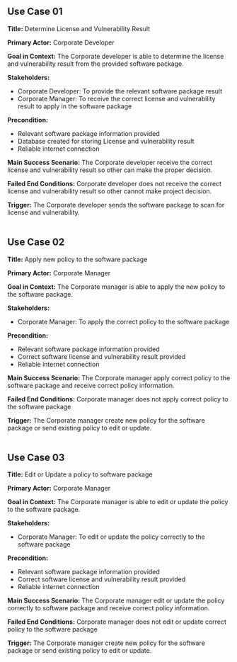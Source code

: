## Use Case 01

**Title:** Determine License and Vulnerability Result

**Primary Actor:** Corporate Developer

**Goal in Context:** The Corporate developer is able to determine the license and vulnerability result from the provided software package.

**Stakeholders:**
- Corporate Developer: To provide the relevant software package result
- Corporate Manager: To receive the correct license and vulnerability result to apply in the software package

**Precondition:**
- Relevant software package information provided
- Database created for storing License and vulnerability result
- Reliable internet connection

**Main Success Scenario:** The Corporate developer receive the correct license and vulnerability result so other can make the proper decision.

**Failed End Conditions:** Corporate developer does not receive the correct license and vulnerability result so other cannot make project decision. 

**Trigger:** The Corporate developer sends the software package to scan for license and vulnerability.
<br><br>


## Use Case 02

**Title:** Apply new policy to the software package

**Primary Actor:** Corporate Manager

**Goal in Context:** The Corporate manager is able to apply the new policy to the software package.

**Stakeholders:**
- Corporate Manager: To apply the correct policy to the software package

**Precondition:**
- Relevant software package information provided
- Correct software license and vulnerability result provided
- Reliable internet connection

**Main Success Scenario:** The Corporate manager apply correct policy to the software package and receive correct policy information.

**Failed End Conditions:** Corporate manager does not apply correct policy to the software package

**Trigger:** The Corporate manager create new policy for the software package or send existing policy to edit or update.
<br><br>


## Use Case 03

**Title:** Edit or Update a policy to software package

**Primary Actor:** Corporate Manager

**Goal in Context:** The Corporate manager is able to edit or update the policy to the software package.

**Stakeholders:** 
- Corporate Manager: To edit or update the policy correctly to the software package

**Precondition:**
- Relevant software package information provided
- Correct software license and vulnerability result provided
- Reliable internet connection

**Main Success Scenario:** The Corporate manager edit or update the policy correctly to software package and receive correct policy information.

**Failed End Conditions:** Corporate manager does not edit or update correct policy to the software package

**Trigger:** The Corporate manager create new policy for the software package or send existing policy to edit or update.


